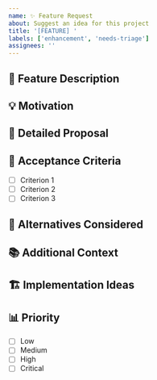 ```yaml
---
name: ✨ Feature Request
about: Suggest an idea for this project
title: '[FEATURE] '
labels: ['enhancement', 'needs-triage']
assignees: ''
---
```


## 🚀 Feature Description
<!-- A clear and concise description of what you want to happen -->

## 💡 Motivation
<!-- Is your feature request related to a problem? Please describe -->
<!-- A clear and concise description of what the problem is. Ex. I'm always frustrated when [...] -->

## 📝 Detailed Proposal
<!-- Describe the solution you'd like -->
<!-- A clear and concise description of what you want to happen -->

## 🎯 Acceptance Criteria
<!-- Define what needs to be done for this feature to be considered complete -->
- [ ] Criterion 1
- [ ] Criterion 2
- [ ] Criterion 3

## 🔄 Alternatives Considered
<!-- Describe alternatives you've considered -->
<!-- A clear and concise description of any alternative solutions or features you've considered -->

## 📚 Additional Context
<!-- Add any other context or screenshots about the feature request here -->

## 🏗️ Implementation Ideas
<!-- If you have ideas on how this could be implemented, please share them -->

## 📊 Priority
<!-- How important is this feature to you? -->
- [ ] Low
- [ ] Medium
- [ ] High
- [ ] Critical